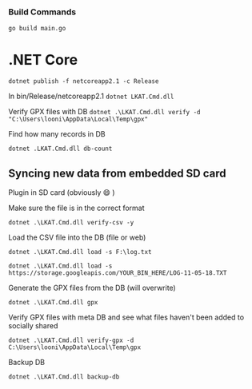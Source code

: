 
### Build Commands
```go build main.go```

# .NET Core
```dotnet publish -f netcoreapp2.1 -c Release```

In bin/Release/netcoreapp2.1
```dotnet LKAT.Cmd.dll```

Verify GPX files with DB
```dotnet .\LKAT.Cmd.dll verify -d "C:\Users\looni\AppData\Local\Temp\gpx"```

Find how many records in DB

```dotnet .LKAT.Cmd.dll db-count```

## Syncing new data from embedded SD card
Plugin in SD card (obviously :smile: )

Make sure the file is in the correct format

```dotnet .\LKAT.Cmd.dll verify-csv -y```

Load the CSV file into the DB (file or web)

```dotnet .\LKAT.Cmd.dll load -s F:\log.txt```

```dotnet .\LKAT.Cmd.dll load -s https://storage.googleapis.com/YOUR_BIN_HERE/LOG-11-05-18.TXT```


Generate the GPX files from the DB (will overwrite)

```dotnet .\LKAT.Cmd.dll gpx```

Verify GPX files with meta DB and see what files haven't been added to socially shared

```dotnet .\LKAT.Cmd.dll verify-gpx -d C:\Users\looni\AppData\Local\Temp\gpx```

Backup DB

```dotnet .\LKAT.Cmd.dll backup-db```